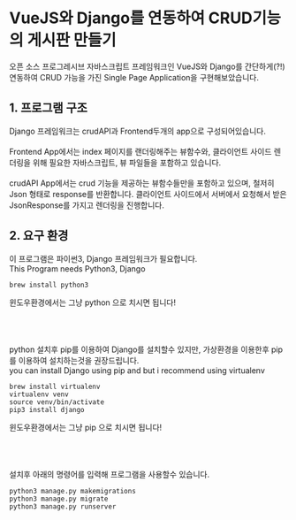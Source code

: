 # VueJS와 Django를 연동하여 CRUD기능의 게시판 만들기
오픈 소스 프로그레시브 자바스크립트 프레임워크인 VueJS와 Django를 간단하게(?!) 연동하여 CRUD 
가능을 가진 Single Page Application을 구현해보았습니다.

## 1. 프로그램 구조
Django 프레임워크는 crudAPI과 Frontend두개의 app으로 구성되어있습니다. 
<br><br>
Frontend App에서는 index 페이지를 랜더링해주는 뷰함수와, 클라이언트 사이드 렌더링을 위해 필요한 
자바스크립트, 뷰 파일들을 포함하고 있습니다.
<br><br>
crudAPI App에서는 crud 기능을 제공하는 뷰함수들만을 포함하고 있으며, 철저히 Json 형태로 response를 
반환합니다. 클라이언트 사이드에서 서버에서 요청해서 받은 JsonResponse를 가지고 렌더링을 진행합니다.

## 2. 요구 환경
이 프로그램은 파이썬3, Django 프레임워크가 필요합니다.
<br>
This Program needs Python3, Django
```
brew install python3
```
윈도우환경에서는 그냥 python 으로 치시면 됩니다!

<br><br><br>
python 설치후 pip를 이용하여 Django를 설치할수 있지만, 가상환경을 이용한후 pip를 이용하여
설치하는것을 권장드립니다.
<br>
you can install Django using pip and but i recommend using virtualenv
```
brew install virtualenv
virtualenv venv
source venv/bin/activate
pip3 install django
```
윈도우환경에서는 그냥 pip 으로 치시면 됩니다!

<br><br><br>
설치후 아래의 명령어를 입력해 프로그램을 사용할수 있습니다.
```
python3 manage.py makemigrations
python3 manage.py migrate
python3 manage.py runserver
```